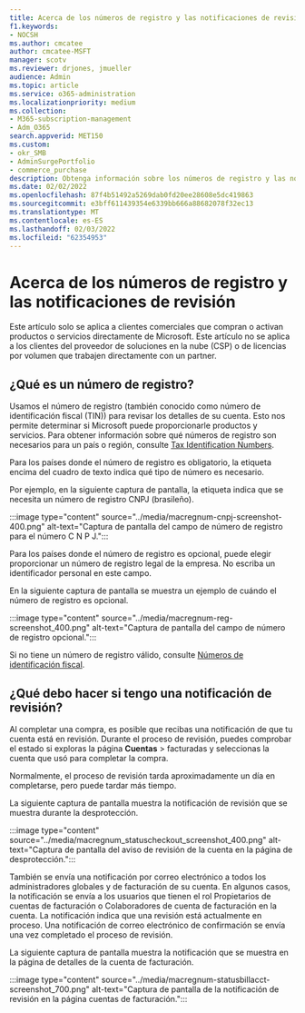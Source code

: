 ```yaml
---
title: Acerca de los números de registro y las notificaciones de revisión
f1.keywords:
- NOCSH
ms.author: cmcatee
author: cmcatee-MSFT
manager: scotv
ms.reviewer: drjones, jmueller
audience: Admin
ms.topic: article
ms.service: o365-administration
ms.localizationpriority: medium
ms.collection:
- M365-subscription-management
- Adm_O365
search.appverid: MET150
ms.custom:
- okr_SMB
- AdminSurgePortfolio
- commerce_purchase
description: Obtenga información sobre los números de registro y las notificaciones de revisión cuando compre productos o servicios de Microsoft.
ms.date: 02/02/2022
ms.openlocfilehash: 87f4b51492a5269dab0fd20ee28608e5dc419863
ms.sourcegitcommit: e3bff611439354e6339bb666a88682078f32ec13
ms.translationtype: MT
ms.contentlocale: es-ES
ms.lasthandoff: 02/03/2022
ms.locfileid: "62354953"
---
```

# <a name="about-registration-numbers-and-under-review-notifications"></a>Acerca de los números de registro y las notificaciones de revisión

Este artículo solo se aplica a clientes comerciales que compran o activan productos o servicios directamente de Microsoft. Este artículo no se aplica a los clientes del proveedor de soluciones en la nube (CSP) o de licencias por volumen que trabajen directamente con un partner.

## <a name="what-is-a-registration-number"></a>¿Qué es un número de registro?  

Usamos el número de registro (también conocido como número de identificación fiscal (TIN)) para revisar los detalles de su cuenta. Esto nos permite determinar si Microsoft puede proporcionarle productos y servicios. Para obtener información sobre qué números de registro son necesarios para un país o región, consulte [Tax Identification Numbers](https://www.oecd.org/tax/automatic-exchange/crs-implementation-and-assistance/tax-identification-numbers/).

Para los países donde el número de registro es obligatorio, la etiqueta encima del cuadro de texto indica qué tipo de número es necesario.

Por ejemplo, en la siguiente captura de pantalla, la etiqueta indica que se necesita un número de registro CNPJ (brasileño).

:::image type="content" source="../media/macregnum-cnpj-screenshot-400.png" alt-text="Captura de pantalla del campo de número de registro para el número C N P J.":::

Para los países donde el número de registro es opcional, puede elegir proporcionar un número de registro legal de la empresa. No escriba un identificador personal en este campo.

En la siguiente captura de pantalla se muestra un ejemplo de cuándo el número de registro es opcional.

:::image type="content" source="../media/macregnum-reg-screenshot_400.png" alt-text="Captura de pantalla del campo de número de registro opcional.":::

Si no tiene un número de registro válido, consulte [Números de identificación fiscal](https://www.oecd.org/tax/automatic-exchange/crs-implementation-and-assistance/tax-identification-numbers/).

## <a name="what-should-i-do-if-i-get-an-under-review-notification"></a>¿Qué debo hacer si tengo una notificación de revisión?  

Al completar una compra, es posible que recibas una notificación de que tu cuenta está en revisión. Durante el proceso de revisión, puedes comprobar el estado si exploras la página **Cuentas** >  facturadas y seleccionas la cuenta que usó para completar la compra.<a href="https://go.microsoft.com/fwlink/p/?linkid=2084771" target="_blank"></a>

Normalmente, el proceso de revisión tarda aproximadamente un día en completarse, pero puede tardar más tiempo.

La siguiente captura de pantalla muestra la notificación de revisión que se muestra durante la desprotección.

:::image type="content" source="../media/macregnum_statuscheckout_screenshot_400.png" alt-text="Captura de pantalla del aviso de revisión de la cuenta en la página de desprotección.":::

También se envía una notificación por correo electrónico a todos los administradores globales y de facturación de su cuenta. En algunos casos, la notificación se envía a los usuarios que tienen el rol Propietarios de cuentas de facturación o Colaboradores de cuenta de facturación en la cuenta. La notificación indica que una revisión está actualmente en proceso. Una notificación de correo electrónico de confirmación se envía una vez completado el proceso de revisión.

La siguiente captura de pantalla muestra la notificación que se muestra en la página de detalles de la cuenta de facturación.

:::image type="content" source="../media/macregnum-statusbillacct-screenshot_700.png" alt-text="Captura de pantalla de la notificación de revisión en la página cuentas de facturación.":::
